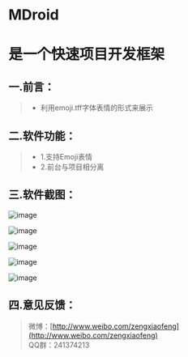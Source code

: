 # MDroid
是一个快速项目开发框架
===================
一.前言：
-------------

>  - 利用emoji.tff字体表情的形式来展示

二.软件功能：
-------------

>  - 1.支持Emoji表情
>  - 2.前台与项目相分离



三.软件截图：
-------------
![image](https://github.com/zxfnicholas/MDroid/blob/master/Screenshots/1.jpg)  

![image](https://github.com/zxfnicholas/MDroid/blob/master/Screenshots/2.jpg)

![image](https://github.com/zxfnicholas/MDroid/blob/master/Screenshots/3.jpg)

![image](https://github.com/zxfnicholas/MDroid/blob/master/Screenshots/4.jpg)

![image](https://github.com/zxfnicholas/MDroid/blob/master/Screenshots/5.jpg)

四.意见反馈：
-------------
> 微博：[http://www.weibo.com/zengxiaofeng](http://www.weibo.com/zengxiaofeng)  
> QQ群：241374213


